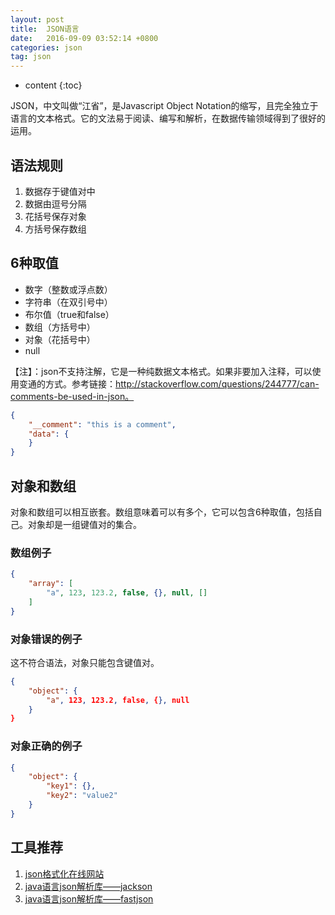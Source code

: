 ```yaml
---
layout: post
title:  JSON语言
date:   2016-09-09 03:52:14 +0800
categories: json
tag: json
---
```


* content
{:toc}

JSON，中文叫做“江省”，是Javascript Object Notation的缩写，且完全独立于语言的文本格式。它的文法易于阅读、编写和解析，在数据传输领域得到了很好的运用。

## 语法规则

1. 数据存于键值对中
1. 数据由逗号分隔
1. 花括号保存对象
1. 方括号保存数组

## 6种取值

+ 数字（整数或浮点数）
+ 字符串（在双引号中）
+ 布尔值（true和false）
+ 数组（方括号中）
+ 对象（花括号中）
+ null

【注】：json不支持注解，它是一种纯数据文本格式。如果非要加入注释，可以使用变通的方式。参考链接：http://stackoverflow.com/questions/244777/can-comments-be-used-in-json。

```json
{
    "__comment": "this is a comment",
    "data": {
    }
}
```

## 对象和数组

对象和数组可以相互嵌套。数组意味着可以有多个，它可以包含6种取值，包括自己。对象却是一组键值对的集合。

### 数组例子

```json
{
    "array": [
        "a", 123, 123.2, false, {}, null, []
    ]
}
```

### 对象错误的例子

这不符合语法，对象只能包含键值对。

```json
{
    "object": {
        "a", 123, 123.2, false, {}, null
    }
}
```

### 对象正确的例子

```json
{
    "object": {
        "key1": {},
        "key2": "value2"
    }
}
```

## 工具推荐

1. [json格式化在线网站](http://json.cn/)
1. [java语言json解析库——jackson](https://github.com/FasterXML/jackson/)
1. [java语言json解析库——fastjson](https://github.com/alibaba/fastjson)
